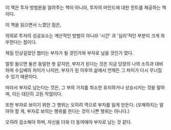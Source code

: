 이 책은 투자 방법론을 알려주는 책이 아니라, 투자의 마인드에 대한 힌트를 제공하는 책이다.

이 책을 읽으면서 느꼈던 점은, 

의외로 투자의 성공요소는 계산적인 방법이 아니라 '시간' 과 '심리'적인 부분이 크게 좌우한다는 점이다.

제일 인상깊었던 챕터는 부자가 될 것인가와 부자로 남을 것인가 였다.

얼핏 들으면 둘은 동일한 뜻 같지만, 부자가 된다는 것은 지금 당장의 나의 소득과 대비하여 수십배의 차이가 나지만, 부자가 된 이후의 삶에서 언제든 그 차이가 다시 무너질 수 있기 때문이다.

따라서 부자로 남는다는 것은, 그 부의 가치를 최소한 유지하거나 상승시키는 것을 말하며, 이는 대단히 고된 작업이다.

또한 부자로 보이기 위한 그 행위는 오히려 역으로 부자를 잃게 만든다. (오해하지는 말아야 할 게, 부자로 보이는 행위를 한다는 것이 나쁜 행위는 아니다.)

오히려 검소해야 하며, 자신을 더욱 더 동여매야 부자로 남는 것 같다.
